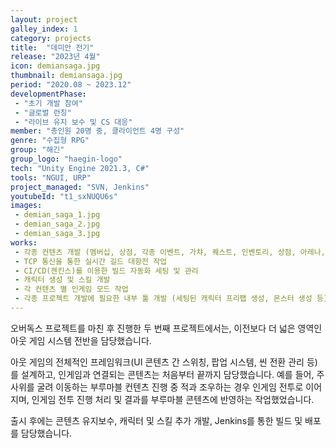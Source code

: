 ```yaml
---
layout: project
galley_index: 1
category: projects
title:  "데미안 전기"
release: "2023년 4월"
icon: demiansaga.jpg
thumbnail: demiansaga.jpg
period: "2020.08 ~ 2023.12"
developmentPhase:
 - "초기 개발 참여"
 - "글로벌 런칭"
 - "라이브 유지 보수 및 CS 대응"
member: "총인원 20명 중, 클라이언트 4명 구성"
genre: "수집형 RPG"
group: "해긴"
group_logo: "haegin-logo"
tech: "Unity Engine 2021.3, C#"
tools: "NGUI, URP"
project_managed: "SVN, Jenkins"
youtubeId: "t1_sxNUQU6s"
images:
 - demian_saga_1.jpg
 - demian_saga_2.jpg
 - demian_saga_3.jpg
works:
 - 각종 컨텐츠 개발 (멤버십, 상점, 각종 이벤트, 가챠, 퀘스트, 인벤토리, 상점, 아레나, 캐릭터 관리, 부루마블, 시련의탑 등)
 - TCP 통신을 통한 실시간 길드 대항전 작업
 - CI/CD(젠킨스)를 이용한 빌드 자동화 세팅 및 관리
 - 캐릭터 생성 및 스킬 개발
 - 각 컨텐츠 별 인게임 모드 작업
 - 각종 프로젝트 개발에 필요한 내부 툴 개발 (세팅된 캐릭터 프리팹 생성, 몬스터 생성 등)
---
```


오버독스 프로젝트를 마친 후 진행한 두 번째 프로젝트에서는, 이전보다 더 넓은 영역인 아웃 게임 시스템 전반을 담당했습니다.

아웃 게임의 전체적인 프레임워크(UI 콘텐츠 간 스위칭, 팝업 시스템, 씬 전환 관리 등)를 설계하고, 인게임과 연결되는 콘텐츠는 처음부터 끝까지 담당했습니다. 예를 들어, 주사위를 굴려 이동하는 부루마블 컨텐츠 진행 중 적과 조우하는 경우 인게임 전투로 이어지며, 인게임 전투 진행 처리 및 결과를 부루마블 콘텐츠에 반영하는 작업했었습니다.

출시 후에는 콘텐츠 유지보수, 캐릭터 및 스킬 추가 개발, Jenkins를 통한 빌드 및 배포를 담당했습니다.